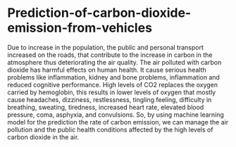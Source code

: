 # Prediction-of-carbon-dioxide-emission-from-vehicles
Due to increase in the population, the public and personal transport increased on the roads, that contribute to the increase in carbon in the atmosphere thus deteriorating the air quality. The air polluted with carbon dioxide has harmful effects on human health. It cause serious health problems like inflammation, kidney and bone problems, inflammation and reduced cognitive performance. High levels of CO2  replaces the oxygen carried by hemoglobin, this results in lower levels of oxygen that mostly cause headaches, dizziness, restlessness, tingling feeling, difficulty in breathing, sweating, tiredness, increased heart rate, elevated blood pressure, coma, asphyxia, and convulsions.  So, by using machine learning model for the prediction the rate of carbon emission, we can manage the air pollution and the public health conditions affected by the high levels of carbon dioxide in the air.

